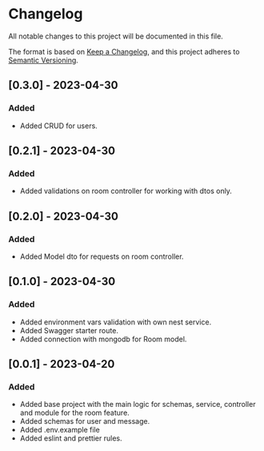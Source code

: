 # Changelog

All notable changes to this project will be documented in this file.

The format is based on [Keep a Changelog](https://keepachangelog.com/en/1.0.0/),
and this project adheres to [Semantic Versioning](https://semver.org/spec/v2.0.0.html).

## [0.3.0] - 2023-04-30

### Added

- Added CRUD for users.

## [0.2.1] - 2023-04-30

### Added

- Added validations on room controller for working with dtos only.

## [0.2.0] - 2023-04-30

### Added

- Added Model dto for requests on room controller.

## [0.1.0] - 2023-04-30

### Added

- Added environment vars validation with own nest service.
- Added Swagger starter route.
- Added connection with mongodb for Room model.

## [0.0.1] - 2023-04-20

### Added
- Added base project with the main logic for schemas, service, controller and module for the room feature.
- Added schemas for user and message.
- Added .env.example file
- Added eslint and prettier rules.
